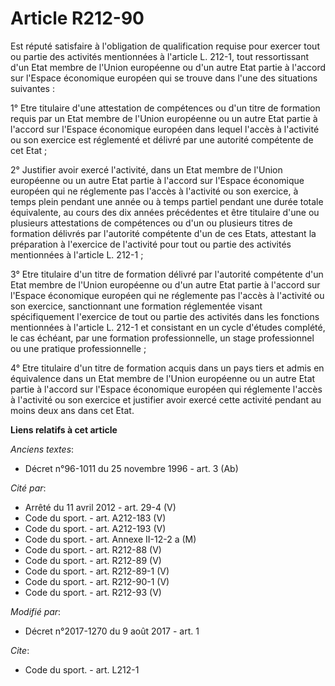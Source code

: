 # Article R212-90

Est réputé satisfaire à l'obligation de qualification requise pour exercer tout ou partie des activités mentionnées à
l'article L. 212-1, tout ressortissant d'un Etat membre de l'Union européenne ou d'un autre Etat partie à l'accord sur
l'Espace économique européen qui se trouve dans l'une des situations suivantes : 

1° Etre titulaire d'une attestation de compétences ou d'un titre de formation requis par un Etat membre de l'Union européenne
ou un autre Etat partie à l'accord sur l'Espace économique européen dans lequel l'accès à l'activité ou son exercice est
réglementé et délivré par une autorité compétente de cet Etat ; 

2° Justifier avoir exercé l'activité, dans un Etat membre de l'Union européenne ou un autre Etat partie à l'accord sur
l'Espace économique européen qui ne réglemente pas l'accès à l'activité ou son exercice, à temps plein pendant une année ou à
temps partiel pendant une durée totale équivalente, au cours des dix années précédentes et être titulaire d'une ou plusieurs
attestations de compétences ou d'un ou plusieurs titres de formation délivrés par l'autorité compétente d'un de ces Etats,
attestant la préparation à l'exercice de l'activité pour tout ou partie des activités mentionnées à l'article L. 212-1 ; 

3° Etre titulaire d'un titre de formation délivré par l'autorité compétente d'un Etat membre de l'Union européenne ou d'un
autre Etat partie à l'accord sur l'Espace économique européen qui ne réglemente pas l'accès à l'activité ou son exercice,
sanctionnant une formation réglementée visant spécifiquement l'exercice de tout ou partie des activités dans les fonctions
mentionnées à l'article L. 212-1 et consistant en un cycle d'études complété, le cas échéant, par une formation
professionnelle, un stage professionnel ou une pratique professionnelle ; 

4° Etre titulaire d'un titre de formation acquis dans un pays tiers et admis en équivalence dans un Etat membre de l'Union
européenne ou un autre Etat partie à l'accord sur l'Espace économique européen qui réglemente l'accès à l'activité ou son
exercice et justifier avoir exercé cette activité pendant au moins deux ans dans cet Etat.

**Liens relatifs à cet article**

_Anciens textes_:

  - Décret n°96-1011 du 25 novembre 1996 - art. 3 (Ab)

_Cité par_:

  - Arrêté du 11 avril 2012 - art. 29-4 (V)
  - Code du sport. - art. A212-183 (V)
  - Code du sport. - art. A212-193 (V)
  - Code du sport. - art. Annexe II-12-2 a (M)
  - Code du sport. - art. R212-88 (V)
  - Code du sport. - art. R212-89 (V)
  - Code du sport. - art. R212-89-1 (V)
  - Code du sport. - art. R212-90-1 (V)
  - Code du sport. - art. R212-93 (V)

_Modifié par_:

  - Décret n°2017-1270 du 9 août 2017 - art. 1

_Cite_:

  - Code du sport. - art. L212-1
